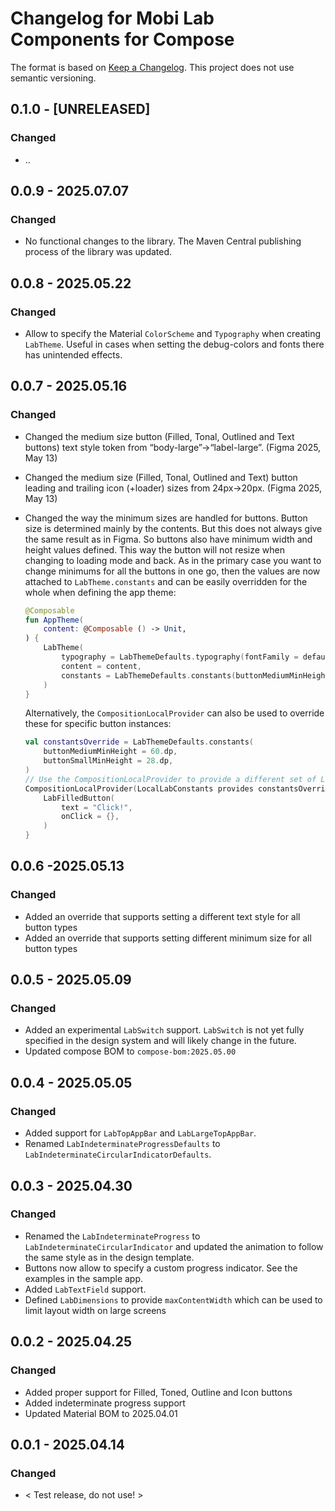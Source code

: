 # Changelog for Mobi Lab Components for Compose

The format is based on [Keep a Changelog](https://keepachangelog.com/en/1.0.0/). This project does not use semantic versioning.

## 0.1.0 - [UNRELEASED]

### Changed

- ..

## 0.0.9 - 2025.07.07

### Changed

- No functional changes to the library. The Maven Central publishing process of the library was updated.

## 0.0.8 - 2025.05.22

### Changed

- Allow to specify the Material `ColorScheme` and `Typography` when creating `LabTheme`. Useful in cases when setting the debug-colors and fonts there has unintended effects.

## 0.0.7 - 2025.05.16

### Changed

- Changed the medium size button (Filled, Tonal, Outlined and Text buttons) text style token from “body-large”→“label-large”. (Figma 2025, May 13)

- Changed the medium size (Filled, Tonal, Outlined and Text) button leading and trailing icon (+loader) sizes from 24px→20px. (Figma 2025, May 13)

- Changed the way the minimum sizes are handled for buttons. Button size is determined mainly by the contents. But this does not always give the same result as in Figma. So buttons also have minimum width and height values defined. This way the button will not resize when changing to loading mode and back. As in the primary case you want to change minimums for all the buttons in one go, then the values are now attached to `LabTheme.constants` and can be easily overridden for the whole when defining the app theme:

  ```kotlin
  @Composable
  fun AppTheme(
      content: @Composable () -> Unit,
  ) {
      LabTheme(
          typography = LabThemeDefaults.typography(fontFamily = defaultFontFamily()),
          content = content,
          constants = LabThemeDefaults.constants(buttonMediumMinHeight = 48.dp)
      )
  }
  ```

  Alternatively, the `CompositionLocalProvider` can also be used to override these for specific button instances:

  ```kotlin
  val constantsOverride = LabThemeDefaults.constants(
      buttonMediumMinHeight = 60.dp,
      buttonSmallMinHeight = 28.dp,
  )
  // Use the CompositionLocalProvider to provide a different set of LocalLabConstants for this composable
  CompositionLocalProvider(LocalLabConstants provides constantsOverride) {
      LabFilledButton(
          text = "Click!",
          onClick = {},
      )
  }
  ```

  

## 0.0.6 -2025.05.13

### Changed

- Added an override that supports setting a different text style for all button types
- Added an override that supports setting different minimum size for all button types

## 0.0.5 - 2025.05.09

### Changed

- Added an experimental `LabSwitch` support. `LabSwitch` is not yet fully specified in the design system and will likely change in the future.
- Updated compose BOM to `compose-bom:2025.05.00`

## 0.0.4 - 2025.05.05

### Changed

- Added support for `LabTopAppBar` and `LabLargeTopAppBar`.
- Renamed `LabIndeterminateProgressDefaults` to `LabIndeterminateCircularIndicatorDefaults`.

## 0.0.3 - 2025.04.30

### Changed

- Renamed the `LabIndeterminateProgress` to `LabIndeterminateCircularIndicator` and updated the animation to follow the same style as in the design template.
- Buttons now allow to specify a custom progress indicator. See the examples in the sample app.
- Added `LabTextField` support.
- Defined `LabDimensions` to provide `maxContentWidth` which can be used to limit layout width on large screens

## 0.0.2 - 2025.04.25

### Changed

- Added proper support for Filled, Toned, Outline and Icon buttons
- Added indeterminate progress support
- Updated Material BOM to 2025.04.01

## 0.0.1 - 2025.04.14

### Changed

- < Test release, do not use! >
